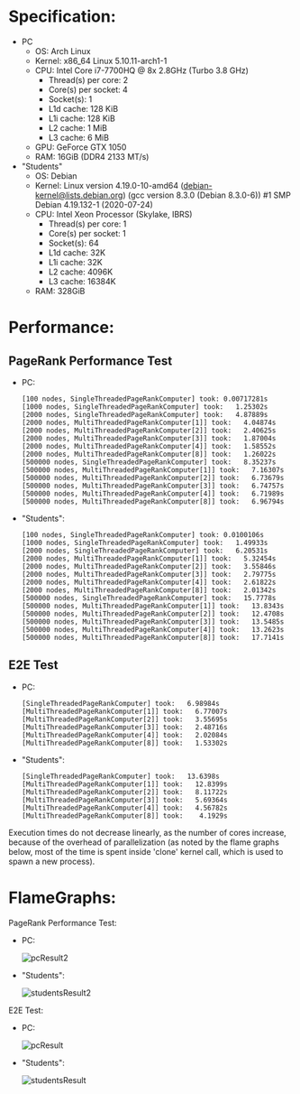 # Specification:

- PC
    - OS: Arch Linux
    - Kernel: x86_64 Linux 5.10.11-arch1-1
    - CPU: Intel Core i7-7700HQ @ 8x 2.8GHz (Turbo 3.8 GHz)
        - Thread(s) per core:              2
        - Core(s) per socket:              4
        - Socket(s):                       1
        - L1d cache:                       128 KiB
        - L1i cache:                       128 KiB
        - L2 cache:                        1 MiB
        - L3 cache:                        6 MiB
    - GPU: GeForce GTX 1050
    - RAM: 16GiB (DDR4 2133 MT/s)
- "Students"
    - OS: Debian
    - Kernel: Linux version 4.19.0-10-amd64 (debian-kernel@lists.debian.org) (gcc version 8.3.0 (Debian 8.3.0-6)) #1 SMP Debian 4.19.132-1 (2020-07-24)
    - CPU: Intel Xeon Processor (Skylake, IBRS)
        - Thread(s) per core:  1
        - Core(s) per socket:  1
        - Socket(s):           64
        - L1d cache:           32K
        - L1i cache:           32K
        - L2 cache:            4096K
        - L3 cache:            16384K
    - RAM: 328GiB

# Performance:

## PageRank Performance Test

- PC:
    ```
  [100 nodes, SingleThreadedPageRankComputer] took: 0.00717281s
  [1000 nodes, SingleThreadedPageRankComputer] took:   1.25302s
  [2000 nodes, SingleThreadedPageRankComputer] took:   4.87889s
  [2000 nodes, MultiThreadedPageRankComputer[1]] took:   4.04874s
  [2000 nodes, MultiThreadedPageRankComputer[2]] took:   2.40625s
  [2000 nodes, MultiThreadedPageRankComputer[3]] took:   1.87004s
  [2000 nodes, MultiThreadedPageRankComputer[4]] took:   1.58552s
  [2000 nodes, MultiThreadedPageRankComputer[8]] took:   1.26022s
  [500000 nodes, SingleThreadedPageRankComputer] took:   8.35237s
  [500000 nodes, MultiThreadedPageRankComputer[1]] took:   7.16307s
  [500000 nodes, MultiThreadedPageRankComputer[2]] took:   6.73679s
  [500000 nodes, MultiThreadedPageRankComputer[3]] took:   6.74757s
  [500000 nodes, MultiThreadedPageRankComputer[4]] took:   6.71989s
  [500000 nodes, MultiThreadedPageRankComputer[8]] took:   6.96794s
    ```

- "Students":
    ```
  [100 nodes, SingleThreadedPageRankComputer] took: 0.0100106s
  [1000 nodes, SingleThreadedPageRankComputer] took:   1.49933s
  [2000 nodes, SingleThreadedPageRankComputer] took:   6.20531s
  [2000 nodes, MultiThreadedPageRankComputer[1]] took:   5.32454s
  [2000 nodes, MultiThreadedPageRankComputer[2]] took:   3.55846s
  [2000 nodes, MultiThreadedPageRankComputer[3]] took:   2.79775s
  [2000 nodes, MultiThreadedPageRankComputer[4]] took:   2.61822s
  [2000 nodes, MultiThreadedPageRankComputer[8]] took:   2.01342s
  [500000 nodes, SingleThreadedPageRankComputer] took:   15.7778s
  [500000 nodes, MultiThreadedPageRankComputer[1]] took:   13.8343s
  [500000 nodes, MultiThreadedPageRankComputer[2]] took:   12.4708s
  [500000 nodes, MultiThreadedPageRankComputer[3]] took:   13.5485s
  [500000 nodes, MultiThreadedPageRankComputer[4]] took:   13.2623s
  [500000 nodes, MultiThreadedPageRankComputer[8]] took:   17.7141s
     ```
## E2E Test

- PC:
  ```
  [SingleThreadedPageRankComputer] took:   6.98984s
  [MultiThreadedPageRankComputer[1]] took:   6.77007s
  [MultiThreadedPageRankComputer[2]] took:   3.55695s
  [MultiThreadedPageRankComputer[3]] took:   2.48716s
  [MultiThreadedPageRankComputer[4]] took:   2.02084s
  [MultiThreadedPageRankComputer[8]] took:   1.53302s
  ```
- "Students":
    ```
    [SingleThreadedPageRankComputer] took:   13.6398s
    [MultiThreadedPageRankComputer[1]] took:   12.8399s
    [MultiThreadedPageRankComputer[2]] took:   8.11722s
    [MultiThreadedPageRankComputer[3]] took:   5.69364s
    [MultiThreadedPageRankComputer[4]] took:   4.56782s
    [MultiThreadedPageRankComputer[8]] took:    4.1929s
  ```

Execution times do not decrease linearly, as the number of cores increase, because of the overhead of parallelization (as noted by the flame graphs below, most of the time is spent inside 'clone'
kernel call, which is used to spawn a new process).

# FlameGraphs:

PageRank Performance Test:

- PC:

  ![](pcResult2.svg "pcResult2")

- "Students":

  ![](studentsResult2.svg "studentsResult2")

E2E Test:

- PC:

  ![](pcResult.svg "pcResult")

- "Students":

  ![](studentsResult.svg "studentsResult")
